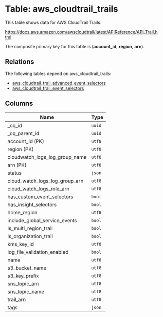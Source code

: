 # Table: aws_cloudtrail_trails

This table shows data for AWS CloudTrail Trails.

https://docs.aws.amazon.com/awscloudtrail/latest/APIReference/API_Trail.html

The composite primary key for this table is (**account_id**, **region**, **arn**).

## Relations

The following tables depend on aws_cloudtrail_trails:
  - [aws_cloudtrail_trail_advanced_event_selectors](aws_cloudtrail_trail_advanced_event_selectors.md)
  - [aws_cloudtrail_trail_event_selectors](aws_cloudtrail_trail_event_selectors.md)

## Columns

| Name          | Type          |
| ------------- | ------------- |
|_cq_id|`uuid`|
|_cq_parent_id|`uuid`|
|account_id (PK)|`utf8`|
|region (PK)|`utf8`|
|cloudwatch_logs_log_group_name|`utf8`|
|arn (PK)|`utf8`|
|status|`json`|
|cloud_watch_logs_log_group_arn|`utf8`|
|cloud_watch_logs_role_arn|`utf8`|
|has_custom_event_selectors|`bool`|
|has_insight_selectors|`bool`|
|home_region|`utf8`|
|include_global_service_events|`bool`|
|is_multi_region_trail|`bool`|
|is_organization_trail|`bool`|
|kms_key_id|`utf8`|
|log_file_validation_enabled|`bool`|
|name|`utf8`|
|s3_bucket_name|`utf8`|
|s3_key_prefix|`utf8`|
|sns_topic_arn|`utf8`|
|sns_topic_name|`utf8`|
|trail_arn|`utf8`|
|tags|`json`|